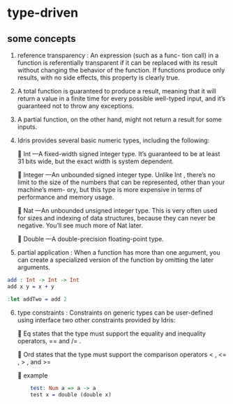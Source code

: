 

# type-driven

## some concepts

1. reference transparency :  An expression (such as a func-
tion call) in a function is referentially transparent if it can be replaced with its result
without changing the behavior of the function.   If functions produce only results, with
no side effects, this property is clearly true.

2.  A total function is guaranteed to produce a
result, meaning that it will return a value in a finite time for every possible well-typed
input, and it’s guaranteed not to throw any exceptions.

3.  A partial function, on the
other hand, might not return a result for some inputs. 

4.  Idris provides several basic numeric types, including the following:

     Int —A fixed-width signed integer type. It’s guaranteed to be at least 31 bits wide,
    but the exact width is system dependent.

     Integer —An unbounded signed integer type. Unlike Int , there’s no limit to the
    size of the numbers that can be represented, other than your machine’s mem-
    ory, but this type is more expensive in terms of performance and memory
    usage.

     Nat —An unbounded unsigned integer type. This is very often used for sizes and
    indexing of data structures, because they can never be negative. You’ll see
    much more of Nat later.
    
     Double —A double-precision floating-point type.
  
  
5.  partial application : 
    When a function has more than one argument, you can create a specialized version of
the function by omitting the later arguments. 

```idris
add : Int -> Int -> Int
add x y = x + y

:let addTwo = add 2
```

6.  type constraints : Constraints on generic types can be user-defined using
interface
    two other constraints provided by
    Idris:
    
     Eq states that the type must support the equality and inequality operators, ==
    and /= .
    
     Ord states that the type must support the comparison operators < , <= , > , and >= 
    
     example
    
    ```idris
        test: Num a => a -> a
        test x = double (double x)
    ```
